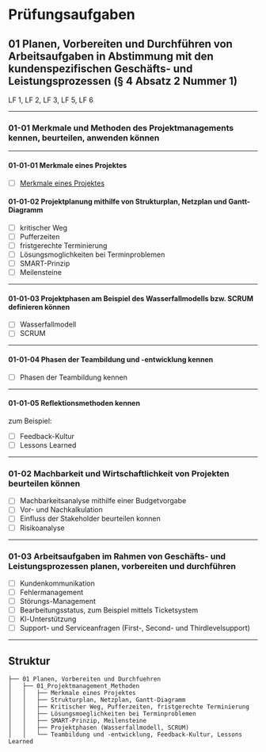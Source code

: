 # Prüfungsaufgaben

## 01 Planen, Vorbereiten und Durchführen von Arbeitsaufgaben in Abstimmung mit den kundenspezifischen Geschäfts- und Leistungsprozessen (§ 4 Absatz 2 Nummer 1)

LF 1, LF 2, LF 3, LF 5, LF 6

---

### 01-01 Merkmale und Methoden des Projektmanagements kennen, beurteilen, anwenden können

---

#### 01-01-01 Merkmale eines Projektes

- [ ] [Merkmale eines Projektes](/01/01-01/01-01-01/01-01-01-01/README.md)

#### 01-01-02 Projektplanung mithilfe von Strukturplan, Netzplan und Gantt-Diagramm

- [ ] kritischer Weg
- [ ] Pufferzeiten
- [ ] fristgerechte Terminierung
- [ ] Lösungsmoglichkeiten bei Terminproblemen
- [ ] SMART-Prinzip
- [ ] Meilensteine

---

#### 01-01-03 Projektphasen am Beispiel des Wasserfallmodells bzw. SCRUM definieren können

- [ ] Wasserfallmodell
- [ ] SCRUM

---

#### 01-01-04 Phasen der Teambildung und -entwicklung kennen

- [ ] Phasen der Teambildung kennen

---

#### 01-01-05 Reflektionsmethoden kennen

zum Beispiel:

- [ ] Feedback-Kultur
- [ ] Lessons Learned

---

### 01-02 Machbarkeit und Wirtschaftlichkeit von Projekten beurteilen können

- [ ] Machbarkeitsanalyse mithilfe einer Budgetvorgabe
- [ ] Vor- und Nachkalkulation
- [ ] Einfluss der Stakeholder beurteilen konnen
- [ ] Risikoanalyse

---

### 01-03 Arbeitsaufgaben im Rahmen von Geschäfts- und Leistungsprozessen planen, vorbereiten und durchführen

- [ ] Kundenkommunikation
- [ ] Fehlermanagement
- [ ] Störungs-Management
- [ ] Bearbeitungsstatus, zum Beispiel mittels Ticketsystem
- [ ] Kl-Unterstützung
- [ ] Support- und Serviceanfragen (First-, Second- und Thirdlevelsupport)

---

## Struktur

```plaintext
├── 01 Planen, Vorbereiten und Durchfuehren
│   ├── 01_Projektmanagement_Methoden
│   │   ├── Merkmale eines Projektes
│   │   ├── Strukturplan, Netzplan, Gantt-Diagramm
│   │   ├── Kritischer Weg, Pufferzeiten, fristgerechte Terminierung
│   │   ├── Lösungsmoeglichkeiten bei Terminproblemen
│   │   ├── SMART-Prinzip, Meilensteine
│   │   ├── Projektphasen (Wasserfallmodell, SCRUM)
│   │   └── Teambildung und -entwicklung, Feedback-Kultur, Lessons Learned
```
